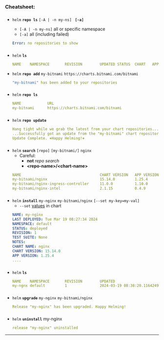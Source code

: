 
### Cheatsheet:
###
- `helm` **`repo ls`** `[-A | -n my-ns] ` **`[-a]`**
    - `[-A | -n my-ns]` all or specific namespace
    - `[-a]` all (including failed)
    
    ```yaml
    Error: no repositories to show                             
    ```
###
- `helm` **`ls`**
    ```yaml
    NAME    NAMESPACE       REVISION        UPDATED STATUS  CHART   APP VERSION
    ```

- `helm` **`repo add`** `my-bitnami` `https://charts.bitnami.com/bitnami`
    ```yaml
    "my-bitnami" has been added to your repositories
    ```
###
- `helm` **`repo ls`** 
    ```yaml
    NAME            URL                               
    my-bitnami      https://charts.bitnami.com/bitnami                       
    ```
###
- `helm` **`repo update`**
    ```yaml
    Hang tight while we grab the latest from your chart repositories...
    ...Successfully got an update from the "my-bitnami" chart repository
    Update Complete. ⎈Happy Helming!⎈
    ```
###
- `helm` **`search`** `[repo]`  `[my-bitnami/]` `nginx`
    - Careful: 
        - **not** _repo search_
        - **\<repo-name\>/\<chart-name\>**
    ```yaml
    NAME                                    CHART VERSION   APP VERSION     DESCRIPTION                                       
    my-bitnami/nginx                        15.14.0         1.25.4          NGINX Open Source is a web server that can be a...
    my-bitnami/nginx-ingress-controller     11.0.0          1.10.0          NGINX Ingress Controller is an Ingress controll...
    my-bitnami/nginx-intel                  2.1.15          0.4.9           DEPRECATED NGINX Open Source for Intel is a lig...
    ```

###    
- `helm` **`install`** `my-nginx` `my-bitnami/nginx` `[--set my-key=my-val]`
    - `--set` [values](./commands.md#show_values_anchor) in chart
    ```yaml
    NAME: my-nginx
    LAST DEPLOYED: Tue Mar 19 08:27:34 2024
    NAMESPACE: default
    STATUS: deployed
    REVISION: 1
    TEST SUITE: None
    NOTES:
    CHART NAME: nginx
    CHART VERSION: 15.14.0
    APP VERSION: 1.25.4
    ....
    ```

###
- `helm` **`ls`** 
    ```yaml
    NAME    NAMESPACE       REVISION        UPDATED                                 STATUS          CHART           APP VERSION
    my-ngnx default         1               2024-03-19 08:38:20.116424964 +0000 UTC deployed        nginx-15.14.0   1.25.4    
    ```

###
- `helm` **`upgrade`** `my-nginx` `my-bitnami/nginx`
    ```yaml
    Release "my-nginx" has been upgraded. Happy Helming!
    ```

###
- `helm` **`uninstall`** my-nginx
    ```yaml
    release "my-nginx" uninstalled
    ```

---